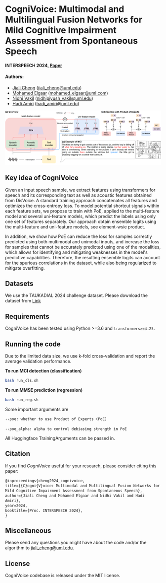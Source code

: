 
# CogniVoice: Multimodal and Multilingual Fusion Networks for Mild Cognitive Impairment Assessment from Spontaneous Speech

#### INTERSPEECH 2024, [Paper]()

#### Authors: 
- [Jiali Cheng]() (jiali_cheng@uml.edu)
- [Mohamed Elgaar](https://mohdelgaar.github.io/) (mohamed_elgaar@uml.com)
- [Nidhi Vakil]() (nidhipiyush_vakil@uml.edu)
- [Hadi Amiri](https://www.cs.uml.edu/~hadi/index.html) (hadi_amiri@uml.edu)




<p align="center">
    <img src="images/fig1.png" width="1000" align="center">
</p>


## Key idea of CogniVoice

Given an input speech sample, we extract features using transformers for speech and its corresponding text as well as acoustic features obtained from DisVoice. A standard training approach concatenates all features and optimizes the cross-entropy loss. To model potential shortcut signals within each feature sets, we propose to train with PoE, applied to the multi-feature model and several uni-feature models, which predict the labels using only one set of features separately. Our approach obtain ensemble logits using the multi-feature and uni-feature models, see element-wsie product. 

In addition, we show how PoE can reduce the loss for samples correctly predicted using both multimodal and unimodal inputs, and increase the loss for samples that cannot be accurately predicted using one of the modalities, which allows for identifying and mitigating weaknesses in the model's predictive capabilities. Therefore, the resulting ensemble logits can account for the spurious correlations in the dataset, while also being regularized to mitigate overfitting. 


## Datasets

We use the TAUKADIAL 2024 challenge dataset. Please download the dataset from [Link](https://taukadial-luzs-69e3bf4b9878b99a6f03aea43776344580b77b9fe54725f4.gitlab.io/)



## Requirements

CogniVoice has been tested using Python >=3.6 and `transformers>=4.25`.


## Running the code

Due to the limited data size, we use k-fold cross-validation and report the average validation performance.

**To run MCI detection (classification)**

```bash
bash run_cls.sh
```

**To run MMSE prediction (regression)**

```bash
bash run_reg.sh
```

Some important arguments are
```
--poe: whether to use Product of Experts (PoE)

--poe_alpha: alpha to control debiasing strength in PoE
```

All Huggingface TrainingArguments can be passed in.


## Citation

If you find *CogniVoice* useful for your research, please consider citing this paper:

```
@inproceedings{cheng2024_cognivoice,
title={{C}ogni{V}oice: Multimodal and Multilingual Fusion Networks for Mild Cognitive Impairment Assessment from Spontaneous Speech},
author={Jiali Cheng and Mohamed Elgaar and Nidhi Vakil and Hadi Amiri},
year=2024,
booktitle={Proc. INTERSPEECH 2024},
}
```


## Miscellaneous

Please send any questions you might have about the code and/or the algorithm to <jiali_cheng@uml.edu>. 



## License

CogniVoice codebase is released under the MIT license.
